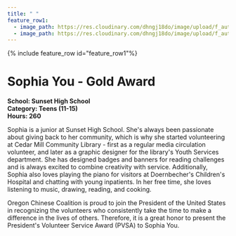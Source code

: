 ```yaml
---
title: " "
feature_row1:
  - image_path: https://res.cloudinary.com/dhngj18do/image/upload/f_auto,q_auto/v1/images/pvsa/2023_Sophia_You
  - image_path: https://res.cloudinary.com/dhngj18do/image/upload/f_auto,q_auto/v1/images/activities/year_2023
---
```


{% include feature_row id="feature_row1"%}

# Sophia You - Gold Award

**School: Sunset High School**  
**Category: Teens (11-15)**  
**Hours: 260**  

Sophia is a junior at Sunset High School. She's always been passionate about giving back to her community, which is why she started volunteering at Cedar Mill Community Library - first as a regular media circulation volunteer, and later as a graphic designer for the library's Youth Services department. She has designed badges and banners for reading challenges and is always excited to combine creativity with service. Additionally, Sophia also loves playing the piano for visitors at Doernbecher's Children's Hospital and chatting with young inpatients. In her free time, she loves listening to music, drawing, reading, and cooking.

Oregon Chinese Coalition is proud to join the President of the United States in recognizing the volunteers who consistently take the time to make a difference in the lives of others. Therefore, it is a great honor to present the President's Volunteer Service Award (PVSA) to Sophia You.

